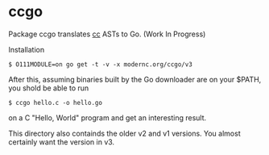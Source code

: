 # ccgo

Package ccgo translates [cc](https://modernc.org/cc/) ASTs to Go. (Work In Progress)

Installation

    $ O111MODULE=on go get -t -v -x modernc.org/ccgo/v3

After this, assuming binaries built by the Go downloader are on your $PATH, you shold be able to run

    $ ccgo hello.c -o hello.go

on a C "Hello, World" program and get an interesting result.

This directory also containds the older v2 and v1 versions. You almost certainly want the version in v3.

